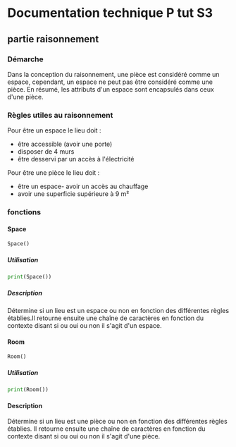 # Documentation technique P tut S3

## partie raisonnement

### Démarche

Dans la conception du raisonnement, une pièce est considéré comme un espace, cependant, un espace ne peut pas être considéré comme une pièce. En résumé,  les attributs d'un espace sont encapsulés dans ceux d'une pièce.

### Règles utiles au raisonnement 

Pour être un espace le lieu doit :
- être accessible (avoir une porte)
- disposer de 4 murs
- être desservi par un accès à l'électricité

Pour être une pièce le lieu doit :
- être un espace- avoir un accès au chauffage
- avoir une superficie supérieure à 9 m²


### fonctions

#### Space

```python
Space()
```
##### Utilisation

```python
print(Space())
```

##### Description

Détermine si un lieu est un espace ou non en fonction des différentes règles établies.Il retourne ensuite une chaîne de caractères en fonction du contexte disant si ou oui ou non il s'agit d'un espace.

#### Room

```python
Room()
```
##### Utilisation

```python
print(Room())

```
#### Description

Détermine si un lieu est une pièce ou non en fonction des différentes règles établies. Il retourne ensuite une chaîne de caractères en fonction du contexte disant si ou oui ou non il s'agit d'une pièce.